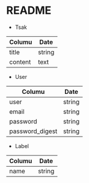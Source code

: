 # README

- Tsak

| Columu  | Date   |
|---------|--------|
| title   | string |
| content | text   |

- User

| Columu  | Date   |
|---------|--------|
| user    | string |
| email   | string |
| password| string |
| password_digest | string |

- Label

| Columu  | Date   |
|---------|--------|
| name    | string |

